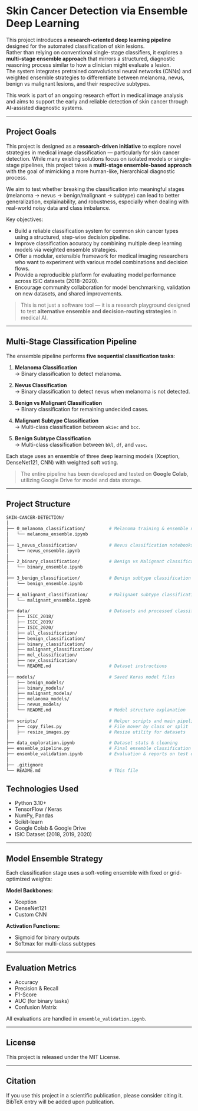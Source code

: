 # Skin Cancer Detection via Ensemble Deep Learning

This project introduces a **research-oriented deep learning pipeline** designed for the automated classification of skin lesions.  
Rather than relying on conventional single-stage classifiers, it explores a **multi-stage ensemble approach** that mirrors a structured, diagnostic reasoning process similar to how a clinician might evaluate a lesion.  
The system integrates pretrained convolutional neural networks (CNNs) and weighted ensemble strategies to differentiate between melanoma, nevus, benign vs malignant lesions, and their respective subtypes.

This work is part of an ongoing research effort in medical image analysis and aims to support the early and reliable detection of skin cancer through AI-assisted diagnostic systems.

---

## Project Goals

This project is designed as a **research-driven initiative** to explore novel strategies in medical image classification — particularly for skin cancer detection. While many existing solutions focus on isolated models or single-stage pipelines, this project takes a **multi-stage ensemble-based approach** with the goal of mimicking a more human-like, hierarchical diagnostic process.

We aim to test whether breaking the classification into meaningful stages (melanoma → nevus → benign/malignant → subtype) can lead to better generalization, explainability, and robustness, especially when dealing with real-world noisy data and class imbalance.

Key objectives:

- Build a reliable classification system for common skin cancer types using a structured, step-wise decision pipeline.
- Improve classification accuracy by combining multiple deep learning models via weighted ensemble strategies.
- Offer a modular, extensible framework for medical imaging researchers who want to experiment with various model combinations and decision flows.
- Provide a reproducible platform for evaluating model performance across ISIC datasets (2018–2020).
- Encourage community collaboration for model benchmarking, validation on new datasets, and shared improvements.

> This is not just a software tool — it is a research playground designed to test **alternative ensemble and decision-routing strategies** in medical AI.

---

## Multi-Stage Classification Pipeline

The ensemble pipeline performs **five sequential classification tasks**:

1. **Melanoma Classification**  
   → Binary classification to detect melanoma.

2. **Nevus Classification**  
   → Binary classification to detect nevus when melanoma is not detected.

3. **Benign vs Malignant Classification**  
   → Binary classification for remaining undecided cases.

4. **Malignant Subtype Classification**  
   → Multi-class classification between `akiec` and `bcc`.

5. **Benign Subtype Classification**  
   → Multi-class classification between `bkl`, `df`, and `vasc`.

Each stage uses an ensemble of three deep learning models (Xception, DenseNet121, CNN) with weighted soft voting.

> The entire pipeline has been developed and tested on **Google Colab**, utilizing Google Drive for model and data storage.

---

## Project Structure

```bash
SKIN-CANCER-DETECTION/
│
├── 0_melanoma_classification/         # Melanoma training & ensemble notebooks
│   └── melanoma_ensemble.ipynb
│
├── 1_nevus_classification/            # Nevus classification notebooks
│   └── nevus_ensemble.ipynb
│
├── 2_binary_classification/           # Benign vs Malignant classification
│   └── binary_ensemble.ipynb
│
├── 3_benign_classification/           # Benign subtype classification
│   └── benign_ensemble.ipynb
│
├── 4_malignant_classification/        # Malignant subtype classification
│   └── malignant_ensemble.ipynb
│
├── data/                              # Datasets and processed classification folders
│   ├── ISIC_2018/
│   ├── ISIC_2019/
│   ├── ISIC_2020/
│   ├── all_classification/
│   ├── benign_classification/
│   ├── binary_classification/
│   ├── malignant_classification/
│   ├── mel_classification/
│   ├── nev_classification/
│   └── README.md                      # Dataset instructions
│
├── models/                            # Saved Keras model files
│   ├── benign_models/
│   ├── binary_models/
│   ├── malignant_models/
│   ├── melanoma_models/
│   ├── nevus_models/
│   └── README.md                      # Model structure explanation
│
├── scripts/                           # Helper scripts and main pipeline
│   ├── copy_files.py                  # File mover by class or split
│   ├── resize_images.py               # Resize utility for datasets
│
├── data_exploration.ipynb             # Dataset stats & cleaning
├── ensemble_pipeline.py               # Final ensemble classification pipeline
├── ensemble_validation.ipynb          # Evaluation & reports on test data
│
├── .gitignore
└── README.md                          # This file
```

## Technologies Used

- Python 3.10+
- TensorFlow / Keras
- NumPy, Pandas
- Scikit-learn
- Google Colab & Google Drive
- ISIC Dataset (2018, 2019, 2020)

---

## Model Ensemble Strategy

Each classification stage uses a soft-voting ensemble with fixed or grid-optimized weights:

**Model Backbones:**

- Xception
- DenseNet121
- Custom CNN

**Activation Functions:**

- Sigmoid for binary outputs
- Softmax for multi-class subtypes

---

## Evaluation Metrics

- Accuracy
- Precision & Recall
- F1-Score
- AUC (for binary tasks)
- Confusion Matrix

All evaluations are handled in `ensemble_validation.ipynb`.

---

## License

This project is released under the MIT License.

---

## Citation

If you use this project in a scientific publication, please consider citing it.  
BibTeX entry will be added upon publication.
